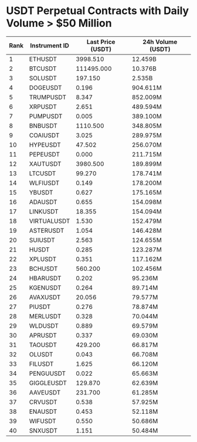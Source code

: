 # USDT Perpetual Contracts with Daily Volume > $50 Million

| Rank | Instrument ID | Last Price (USDT) | 24h Volume (USDT) |
|------|---------------|-------------------|-------------------|
| 1 | ETHUSDT | 3998.510 | 12.459B |
| 2 | BTCUSDT | 111495.000 | 10.376B |
| 3 | SOLUSDT | 197.150 | 2.535B |
| 4 | DOGEUSDT | 0.196 | 904.611M |
| 5 | TRUMPUSDT | 8.347 | 852.009M |
| 6 | XRPUSDT | 2.651 | 489.594M |
| 7 | PUMPUSDT | 0.005 | 389.100M |
| 8 | BNBUSDT | 1110.500 | 348.805M |
| 9 | COAIUSDT | 3.025 | 289.975M |
| 10 | HYPEUSDT | 47.502 | 256.070M |
| 11 | PEPEUSDT | 0.000 | 211.715M |
| 12 | XAUTUSDT | 3980.500 | 189.899M |
| 13 | LTCUSDT | 99.270 | 178.741M |
| 14 | WLFIUSDT | 0.149 | 178.200M |
| 15 | YBUSDT | 0.627 | 175.165M |
| 16 | ADAUSDT | 0.655 | 154.098M |
| 17 | LINKUSDT | 18.355 | 154.094M |
| 18 | VIRTUALUSDT | 1.530 | 152.479M |
| 19 | ASTERUSDT | 1.054 | 146.428M |
| 20 | SUIUSDT | 2.563 | 124.655M |
| 21 | HUSDT | 0.285 | 123.287M |
| 22 | XPLUSDT | 0.351 | 117.162M |
| 23 | BCHUSDT | 560.200 | 102.456M |
| 24 | HBARUSDT | 0.202 | 95.236M |
| 25 | KGENUSDT | 0.264 | 89.714M |
| 26 | AVAXUSDT | 20.056 | 79.577M |
| 27 | PIUSDT | 0.276 | 78.874M |
| 28 | MERLUSDT | 0.328 | 70.044M |
| 29 | WLDUSDT | 0.889 | 69.579M |
| 30 | APRUSDT | 0.337 | 69.030M |
| 31 | TAOUSDT | 429.200 | 66.817M |
| 32 | OLUSDT | 0.043 | 66.708M |
| 33 | FILUSDT | 1.625 | 66.120M |
| 34 | PENGUUSDT | 0.022 | 65.663M |
| 35 | GIGGLEUSDT | 129.870 | 62.639M |
| 36 | AAVEUSDT | 231.700 | 61.285M |
| 37 | CRVUSDT | 0.538 | 57.925M |
| 38 | ENAUSDT | 0.453 | 52.118M |
| 39 | WIFUSDT | 0.550 | 50.686M |
| 40 | SNXUSDT | 1.151 | 50.484M |
